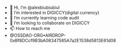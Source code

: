 - 👋 Hi, I’m @alexbiubiubiul
- 👀 I’m interested in DIGICCY(digital currency)
- 🌱 I’m currently learning code audit
- 💞️ I’m looking to collaborate on DIGICCY
- 📫 How to reach me 
- @OSSDAO-ORG•AIRDROP-0xBf8DCcf9B3bA08347585A7a2E1538d5813E61d08
<!---
alexbiubiubiul/alexbiubiubiul is a ✨ special ✨ repository because its `README.md` (this file) appears on your GitHub profile.
You can click the Preview link to take a look at your changes.
--->
